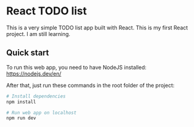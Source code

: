 # React TODO list

This is a very simple TODO list app built with React. This is my first React project. I am still learning.

## Quick start

To run this web app, you need to have NodeJS installed: https://nodejs.dev/en/

After that, just run these commands in the root folder of the project:

``` bash
# Install dependencies
npm install

# Run web app on localhost
npm run dev
```